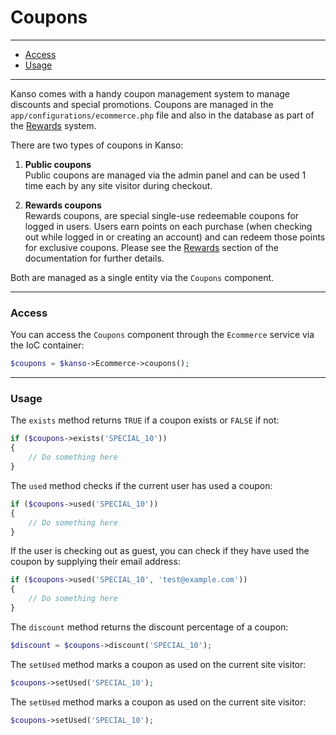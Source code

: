 # Coupons

--------------------------------------------------------

- [Access](#access)
- [Usage](#usage)

--------------------------------------------------------

Kanso comes with a handy coupon management system to manage discounts and special promotions. Coupons are managed in the `app/configurations/ecommerce.php` file and also in the database as part of the [Rewards](/ecommerce/rewards) system.

There are two types of coupons in Kanso:

1. **Public coupons**<br>
Public coupons are managed via the admin panel and can be used 1 time each by any site visitor during checkout.

2. **Rewards coupons**<br>
Rewards coupons, are special single-use redeemable coupons for logged in users. Users earn points on each purchase (when checking out while logged in or creating an account) and can redeem those points for exclusive coupons. Please see the [Rewards](/ecommerce/rewards) section of the documentation for further details.

Both are managed as a single entity via the `Coupons` component.

--------------------------------------------------------

### Access

You can access the `Coupons` component through the `Ecommerce` service via the IoC container:
```php
$coupons = $kanso->Ecommerce->coupons();
```

--------------------------------------------------------

### Usage

The `exists` method returns `TRUE` if a coupon exists or `FALSE` if not:
```php
if ($coupons->exists('SPECIAL_10'))
{
    // Do something here
}
```

The `used` method checks if the current user has used a coupon:
```php
if ($coupons->used('SPECIAL_10'))
{
    // Do something here
}
```

If the user is checking out as guest, you can check if they have used the coupon by supplying their email address:
```php
if ($coupons->used('SPECIAL_10', 'test@example.com'))
{
    // Do something here
}
```

The `discount` method returns the discount percentage of a coupon:
```php
$discount = $coupons->discount('SPECIAL_10');
```

The `setUsed` method marks a coupon as used on the current site visitor:
```php
$coupons->setUsed('SPECIAL_10');
```

The `setUsed` method marks a coupon as used on the current site visitor:
```php
$coupons->setUsed('SPECIAL_10');
```
